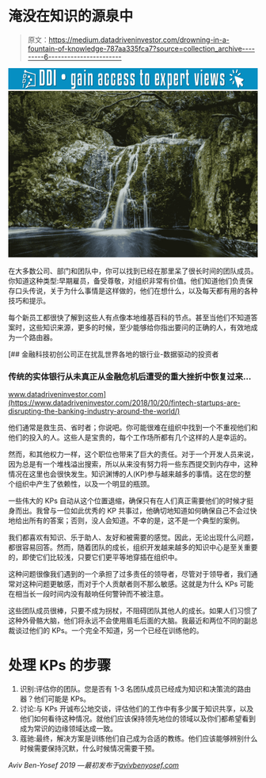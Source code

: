 # 淹没在知识的源泉中

> 原文：<https://medium.datadriveninvestor.com/drowning-in-a-fountain-of-knowledge-787aa335fca7?source=collection_archive---------6----------------------->

[![](img/2a19e172f11a9ac8fb4db0c29627dacc.png)](http://www.track.datadriveninvestor.com/1B9E)![](img/b4adb1b00ed133a613c70bea611a808c.png)

在大多数公司、部门和团队中，你可以找到已经在那里呆了很长时间的团队成员。你知道这种类型:早期雇员，备受尊敬，对组织非常有价值。他们知道他们负责保存口头传说，关于为什么事情是这样做的，他们在想什么，以及每天都有用的各种技巧和提示。

每个新员工都很快了解到这些人有点像本地维基百科的节点。甚至当他们不知道答案时，这些知识来源，更多的时候，至少能够给你指出要问的正确的人，有效地成为一个路由器。

[](https://www.datadriveninvestor.com/2018/10/20/fintech-startups-are-disrupting-the-banking-industry-around-the-world/) [## 金融科技初创公司正在扰乱世界各地的银行业-数据驱动的投资者

### 传统的实体银行从未真正从金融危机后遭受的重大挫折中恢复过来…

www.datadriveninvestor.com](https://www.datadriveninvestor.com/2018/10/20/fintech-startups-are-disrupting-the-banking-industry-around-the-world/) 

他们通常是救生员、省时者；你说吧。你可能很难在组织中找到一个不重视他们和他们的投入的人。这些人是宝贵的，每个工作场所都有几个这样的人是幸运的。

然而，和其他权力一样，这个职位也带来了巨大的责任。对于一个开发人员来说，因为总是有一个堆栈溢出搜索，所以从来没有努力将一些东西提交到内存中，这种情况在这里也会很快发生。知识渊博的人(KP)参与越来越多的事情。这在您的整个组织中产生了依赖性，以及一个明显的瓶颈。

一些伟大的 KPs 自动从这个位置退缩，确保只有在人们真正需要他们的时候才挺身而出。我曾与一位如此优秀的 KP 共事过，他确切地知道如何确保自己不会过快地给出所有的答案；否则，没人会知道。不幸的是，这不是一个典型的案例。

我们都喜欢有知识、乐于助人、友好和被需要的感觉。因此，无论出现什么问题，都很容易回答。然而，随着团队的成长，组织开发越来越多的知识中心是至关重要的，即使它们比较浅，只要它们更平等地穿插在组织中。

这种问题很像我们遇到的一个承担了过多责任的领导者，尽管对于领导者，我们通常对这种问题更敏感，而对于个人贡献者则不那么敏感。这就是为什么 KPs 可能在相当长一段时间内没有敲响任何警钟而不被注意。

这些团队成员很棒，只要不成为拐杖，不阻碍团队其他人的成长。如果人们习惯了这种外骨骼大脑，他们将永远不会使用眉毛后面的大脑。我最近和两位不同的副总裁谈过他们的 KPs。一个完全不知道，另一个已经在训练他的。

# 处理 KPs 的步骤

1.  识别:评估你的团队。您是否有 1-3 名团队成员已经成为知识和决策流的路由器？他们可能是 KPs。
2.  讨论:与 KPs 开诚布公地交谈，评估他们的工作中有多少属于知识共享，以及他们如何看待这种情况。就他们应该保持领先地位的领域以及你们都希望看到成为常识的边缘领域达成一致。
3.  蔻驰:最终，解决方案是训练他们自己成为合适的教练。他们应该能够辨别什么时候需要保持沉默，什么时候情况需要干预。

*Aviv Ben-Yosef 2019 —最初发布于*[*avivbenyosef.com*](https://avivbenyosef.com/drowning-in-a-fountain-of-knowledge/)